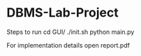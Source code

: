 # DBMS-Lab-Project
Steps to run
    cd GUI/
    ./init.sh
    python main.py

For implementation details open report.pdf